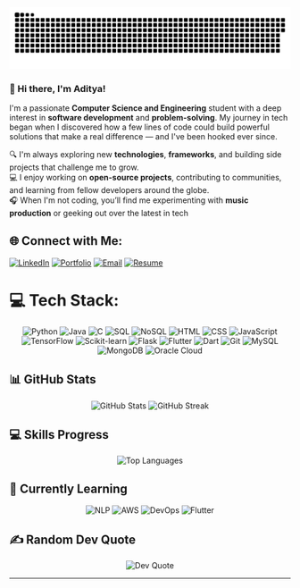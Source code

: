 <div align = "center">
  
  ![snake gif](https://github.com/adityasync/adityasync/blob/output/github-snake-dark.svg)
  
</div>



### 👋 Hi there, I'm Aditya!

I'm a passionate **Computer Science and Engineering** student with a deep interest in **software development** and **problem-solving**.
My journey in tech began when I discovered how a few lines of code could build powerful solutions that make a real difference — and I've been hooked ever since.

🔍 I'm always exploring new **technologies**, **frameworks**, and building side projects that challenge me to grow.<br>
💻 I enjoy working on **open-source projects**, contributing to communities, and learning from fellow developers around the globe.<br>
🎧 When I'm not coding, you’ll find me experimenting with **music production** or geeking out over the latest in tech<br>


## 🌐 Connect with Me:

[![LinkedIn](https://img.shields.io/badge/LinkedIn-Connect-blue)](https://www.linkedin.com/in/adityasync/)
[![Portfolio](https://img.shields.io/badge/Portfolio-Visit-orange)](https://adityasync.github.io/portfolio-web/)
[![Email](https://img.shields.io/badge/Email-Contact-red)](mailto:adityabuilds@outlook.com)
[![Resume](https://img.shields.io/badge/Resume-View-green)](https://adityasync.github.io/my-resume/resume.pdf)

# 💻 Tech Stack:
<div align="center">
  <img src="https://img.shields.io/badge/Python-3776AB?style=for-the-badge&logo=python&logoColor=white" alt="Python" />
  <img src="https://img.shields.io/badge/Java-ED8B00?style=for-the-badge&logo=java&logoColor=white" alt="Java" />
  <img src="https://img.shields.io/badge/C-00599C?style=for-the-badge&logo=c&logoColor=white" alt="C" />
  <img src="https://img.shields.io/badge/SQL-4479A1?style=for-the-badge&logo=mysql&logoColor=white" alt="SQL" />
  <img src="https://img.shields.io/badge/NoSQL-4DB33D?style=for-the-badge&logo=mongodb&logoColor=white" alt="NoSQL" />
  <img src="https://img.shields.io/badge/HTML5-E34F26?style=for-the-badge&logo=html5&logoColor=white" alt="HTML" />
  <img src="https://img.shields.io/badge/CSS3-1572B6?style=for-the-badge&logo=css3&logoColor=white" alt="CSS" />
  <img src="https://img.shields.io/badge/JavaScript-F7DF1E?style=for-the-badge&logo=javascript&logoColor=black" alt="JavaScript" />
  <img src="https://img.shields.io/badge/TensorFlow-FF6F00?style=for-the-badge&logo=tensorflow&logoColor=white" alt="TensorFlow" />
  <img src="https://img.shields.io/badge/scikit_learn-F7931E?style=for-the-badge&logo=scikit-learn&logoColor=white" alt="Scikit-learn" />
  <img src="https://img.shields.io/badge/Flask-000000?style=for-the-badge&logo=flask&logoColor=white" alt="Flask" />
  <img src="https://img.shields.io/badge/Flutter-02569B?style=for-the-badge&logo=flutter&logoColor=white" alt="Flutter" />
  <img src="https://img.shields.io/badge/Dart-0175C2?style=for-the-badge&logo=dart&logoColor=white" alt="Dart" />
  <img src="https://img.shields.io/badge/Git-F05032?style=for-the-badge&logo=git&logoColor=white" alt="Git" />
  <img src="https://img.shields.io/badge/MySQL-4479A1?style=for-the-badge&logo=mysql&logoColor=white" alt="MySQL" />
  <img src="https://img.shields.io/badge/MongoDB-47A248?style=for-the-badge&logo=mongodb&logoColor=white" alt="MongoDB" />
  <img src="https://img.shields.io/badge/Oracle_Cloud-F80000?style=for-the-badge&logo=oracle&logoColor=white" alt="Oracle Cloud" />
</div>

## 📊 GitHub Stats
<div align="center">
<!-- GitHub Stats --> 
<img src="https://github-readme-stats-sigma-five.vercel.app/api?username=adityasync&show_icons=true&theme=tokyonight&count_private=true&include_all_commits=true&hide_border=true&border_radius=10&custom_title=Aditya's%20GitHub%20Stats" alt="GitHub Stats" width="48%" /> <!-- GitHub Streak -->
<img src="https://github-readme-streak-stats.herokuapp.com/?user=adityasync&theme=tokyonight&hide_border=true&border_radius=10" alt="GitHub Streak" width="48%" />

</div>

## 💻 Skills Progress
<div align="center">
  <!-- GitHub Top Languages -->
  <img 
    src="https://github-readme-stats-sigma-five.vercel.app/api/top-langs/?username=adityasync&layout=compact&theme=tokyonight&hide_border=true&border_radius=10" 
    alt="Top Languages" 
    width="48%" 
  />
</div>



## 🌱 Currently Learning
<div align="center">
  <img src="https://img.shields.io/badge/NLP-4285F4?style=for-the-badge&logo=google-translate&logoColor=white" alt="NLP" />
  <img src="https://img.shields.io/badge/AWS-232F3E?style=for-the-badge&logo=amazon-aws&logoColor=white" alt="AWS" />
  <img src="https://img.shields.io/badge/DevOps-2496ED?style=for-the-badge&logo=docker&logoColor=white" alt="DevOps" />
  <img src="https://img.shields.io/badge/Flutter-02569B?style=for-the-badge&logo=flutter&logoColor=white" alt="Flutter" />
</div>

## ✍️ Random Dev Quote
<div align="center">
  <img src="https://quotes-github-readme.vercel.app/api?type=vertical&theme=radical" alt="Dev Quote" />
</div>

---

